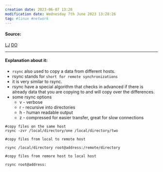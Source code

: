 ```yaml
---
creation date: 2023-06-07 13:28
modification date: Wednesday 7th June 2023 13:28:26
tag: #linux #network
---
```


#### Source:
[LJ](https://linuxjourney.com/lesson/rsync)
[DO](https://www.digitalocean.com/community/tutorials/how-to-use-rsync-to-sync-local-and-remote-directories)

--------------------------------------

#### Explanation about it:

* `rsync` also used to copy a data from different hosts.
* rsync stands for `short for remote synchronizations`
* it is very similar to rsync.
* rsync have a special algorithm that checks in advanced if there is already data that you are copying to and will copy over the differences.
* some rsync options
	* v - verbose
	* r - recursive into directories
	* h - human readable output
	* z - compressed for easier transfer, great for slow connections

```
#copy files on the same host
rsync -zvr /local/directory/one /local/directory/two
```

```
#copy files from local to remote host

rsync /local/directory root@address:/remote/directory
```

```
#copy files from remore host to local host

rsync root@address:
```